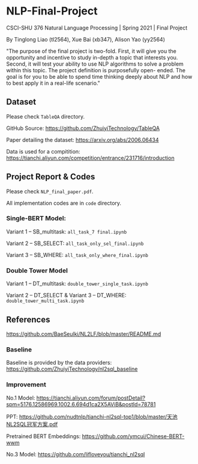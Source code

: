 # NLP-Final-Project

CSCI-SHU 376 Natural Language Processing | Spring 2021 | Final Project

By Tinglong Liao (tl2564), Xue Bai (xb347), Alison Yao (yy2564)

"The purpose of the final project is two-fold. First, it will give you the opportunity and incentive to study in-depth a topic that interests you. Second, it will test your ability to use NLP algorithms to solve a problem within this topic. The project definition is purposefully open- ended. The goal is for you to be able to spend time thinking deeply about NLP and how to best apply it in a real-life scenario."

## Dataset

Please check `TableQA` directory.

GitHub Source: https://github.com/ZhuiyiTechnology/TableQA

Paper detailing the dataset: https://arxiv.org/abs/2006.06434

Data is used for a compitition: https://tianchi.aliyun.com/competition/entrance/231716/introduction

## Project Report & Codes

Please check `NLP_final_paper.pdf`.

All implementation codes are in `code` directory.

### Single-BERT Model:

Variant 1 – SB_multitask: `all_task_7 final.ipynb`

Variant 2 – SB_SELECT: `all_task_only_sel_final.ipynb`

Variant 3 – SB_WHERE: `all_task_only_where_final.ipynb`

### Double Tower Model

Variant 1 – DT_multitask: `double_tower_single_task.ipynb`

Variant 2 – DT_SELECT & Variant 3 – DT_WHERE: `double_tower_multi_task.ipynb`

## References

https://github.com/BaeSeulki/NL2LF/blob/master/README.md

### Baseline

Baseline is provided by the data providers: https://github.com/ZhuiyiTechnology/nl2sql_baseline

### Improvement

No.1 Model: https://tianchi.aliyun.com/forum/postDetail?spm=5176.12586969.1002.6.694d1ca2X5AViB&postId=78781

PPT: https://github.com/nudtnlp/tianchi-nl2sql-top1/blob/master/天池NL2SQL冠军方案.pdf

Pretrained BERT Embeddings: https://github.com/ymcui/Chinese-BERT-wwm

No.3 Model: https://github.com/lifloveyou/tianchi_nl2sql

<!-- # Submission: NL2SQL:BERT-based Model For SQL Generation

Tinglong Liao (tl2564), Xue Bai (xb347), Alison Yao (yy2564)

## Note
You can find the dataset and the .bin files in Google Drive folder and the Colab files in the links respectively. We ran many experiments, so we have 5 Colab files in total. Please refer to the paper for detailed explanation.

## Dataset & Pytorch Models
Google Drive: https://drive.google.com/drive/folders/1Xyoc2eNAqOvaxNBrj0O_R60G-nBEp8gN?usp=sharing

### Dataset
Google Drive >>> data >>> TableQA

You can also check the original GitHub here: https://github.com/ZhuiyiTechnology/TableQA

### Pytorch Models
Single-BERT: Google Drive >>> data >>> Single-BERT >>> checkpoints of all sorts

Double Tower: Google Drive >>> data >>> checkpoints of all sorts

## Google Colab

You can run the code in Google Colab notebooks directly.

### Single-BERT Model:
Variant 1 – SB_multitask: https://colab.research.google.com/drive/1v-fhuDpuMG3qZ8CLEbdznvR5rEIbjSYV

Variant 2 – SB_SELECT: https://colab.research.google.com/drive/13YatcSy3SmL-gf7imP1Z5aBTCrS8eoNE

Variant 3 – SB_WHERE: https://colab.research.google.com/drive/19sS7ki1iv8JXPRFND04bC-GL0hWZaGM-

### Double Tower Model
Variant 1 – DT_multitask: https://colab.research.google.com/drive/1_BalGHk_KuiShMcQySA3Wlvf49qUN15s?usp=sharing

Variant 2 – DT_SELECT & Variant 3 – DT_WHERE: https://colab.research.google.com/drive/1l8SXWEhy-WP1L8SJd3uMnp6h9Ur6GDlG?usp=sharing


## Hyperparameters
Please see paper Appendix or Colab file Config.  -->
